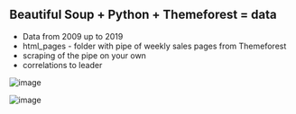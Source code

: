 ## Beautiful Soup + Python + Themeforest = data
- Data from 2009 up to 2019
- html_pages - folder with pipe of weekly sales pages from Themeforest
- scraping of the pipe on your own
- correlations to leader

![image](https://user-images.githubusercontent.com/28826339/199337375-8a520ac0-a46c-4913-a512-364df25a4c63.png)

![image](https://user-images.githubusercontent.com/28826339/199336761-cb7ec0b0-fd76-4bc8-99b3-4921ef85481d.png)

